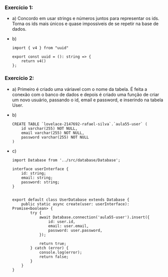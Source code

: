 ### Exercício 1:

- a) Concordo em usar strings e números juntos para representar os ids. Torna os ids mais únicos e quase impossiveis de se repetir na base de dados.

- b)

    ```
    import { v4 } from "uuid"

    export const uuid = (): string => {
        return v4()
    };
    ```

### Exercício 2:

- a) Primeiro é criado uma váriavel com o nome da tabela. É feita a conexão com o banco de dados e depois é criado uma função de criar um novo usuário,
passando o id, email e password, e inserindo na tabela User.

- b) 

    ```
    CREATE TABLE `lovelace-2147692-rafael-silva`.`aula55-user` (
        id varchar(255) NOT NULL,
        email varchar(255) NOT NULL,
        password varchar(255) NOT NULL
    )

    ```

- c) 

    ```
    import Database from '../src/database/Database';

    interface userInterface {
        id: string;
        email: string;
        password: string;
    }


    export default class UserDatabase extends Database {
        public static async create(user: userInterface): Promise<boolean> {
            try {
                await Database.connection('aula55-user').insert({
                    id: user.id,
                    email: user.email,
                    password: user.password,
                });

                return true;
            } catch (error) {
                console.log(error);
                return false;
            }
        }
    }
    ```